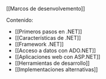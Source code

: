 [[Marcos de desenvolvemento]]

Contenido:
+ [[Primeros pasos en .NET]]
+ [[Características de .NET]]
+ [[Framework .NET]]
+ [[Acceso a datos con ADO.NET]]
+ [[Aplicaciones web con ASP.NET]]
+ [[Herramientas de desarrollo]]
+ [[Implementaciones alternativas]]